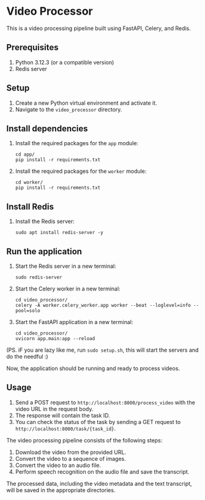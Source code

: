 # Video Processor

This is a video processing pipeline built using FastAPI, Celery, and Redis.

## Prerequisites

1. Python 3.12.3 (or a compatible version)
2. Redis server

## Setup

1. Create a new Python virtual environment and activate it.
2. Navigate to the `video_processor` directory.

## Install dependencies

1. Install the required packages for the `app` module:
   ```
   cd app/
   pip install -r requirements.txt
   ```
2. Install the required packages for the `worker` module:
   ```
   cd worker/
   pip install -r requirements.txt
   ```

## Install Redis

1. Install the Redis server:
   ```
   sudo apt install redis-server -y
   ```

## Run the application

1. Start the Redis server in a new terminal:
   ```
   sudo redis-server
   ```
2. Start the Celery worker in a new terminal:
   ```
   cd video_processor/
   celery -A worker.celery_worker.app worker --beat --loglevel=info --pool=solo
   ```
3. Start the FastAPI application in a new terminal:
   ```
   cd video_processor/
   uvicorn app.main:app --reload
   ```

 (PS. iF you are lazy like me, run ```sudo setup.sh```, this will start the servers and do the needful :) 

Now, the application should be running and ready to process videos.

## Usage

1. Send a POST request to `http://localhost:8000/process_video` with the video URL in the request body.
2. The response will contain the task ID.
3. You can check the status of the task by sending a GET request to `http://localhost:8000/task/{task_id}`.

The video processing pipeline consists of the following steps:

1. Download the video from the provided URL.
2. Convert the video to a sequence of images.
3. Convert the video to an audio file.
4. Perform speech recognition on the audio file and save the transcript.

The processed data, including the video metadata and the text transcript, will be saved in the appropriate directories.